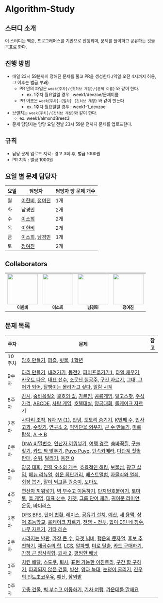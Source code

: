 # Algorithm-Study

## 스터디 소개
이 스터디는 백준, 프로그래머스를 기반으로 진행되며, 문제를 풀이하고 공유하는 것을 목표로 한다.

## 진행 방법

- 매일 23시 59분까지 정해진 문제를 풀고 PR을 생성한다.(익일 오전 4시까지 허용, 그 이후는 벌금 부과)
    - PR 안의 파일은 `week{주차}/{깃허브 계정}/{문제 이름}` 와 같이 한다.
        - ex. 1주차 월요일일 경우 : week1/devzoe/문제이름
    - PR 이름은 `week{주차}-{일차}_{깃허브 계정}` 와 같이 만든다
        - ex. 1주차 월요일일 경우 : week1-1_devzoe
- 브랜치는 `week{주차}/{깃허브 계정}`와 같이 한다.
  - ex. week1/almondBreez3
- 문제 담당자는 담당 요일 전날 23시 59분 전까지 문제를 업로드한다.

## 규칙
- 담당 문제 업로드 지각 : 경고 3회 후, 벌금 1000원
- PR 지각 : 벌금 1000원

## 요일 별 문제 담당자

| 요일 | 담당자 | 담당자 당 문제 개수 |
|------|------|-----|
| 월 | [이한비](https://github.com/AlmondBreez3), [정여진](https://github.com/yeojin0523) | 1개 |
| 화 | [남경민](https://github.com/devzoe) | 2개 |
| 수 | [이소희](https://github.com/olsohee) | 2개 |
| 목 | [이한비](https://github.com/AlmondBreez3) | 2개 |
| 금 | [이소희](https://github.com/olsohee), [남경민](https://github.com/devzoe)| 1개 |
| 토 | [정여진](https://github.com/yeojin0523) | 2개 |

## Collaborators
<table>
  <tbody>
    <tr>
      <td align="center"><a href="https://github.com/AlmondBreez3"><img src="https://github.com/AlmondBreez3.png" width="100px;" alt=""/><br /><sub><b>이한비</b></sub></a><br /></td>
      <td align="center"><a href="https://github.com/olsohee"><img src="https://github.com/olsohee.png" width="100px;" alt=""/><br /><sub><b>이소희</b></sub></a><br /></td>
      <td align="center"><a href="https://github.com/devzoe"><img src="https://github.com/devzoe.png" width="100px;" alt=""/><br /><sub><b>남경민</b></sub></a><br /></td>
      <td align="center"><a href="https://github.com/yeojin0523"><img src="https://github.com/yeojin0523.png" width="100px;" alt=""/><br /><sub><b>정여진</b></sub></a><br /></td>
    </tr>
  </tbody>
</table>

## 문제 목록
| 주차 | 문제 | 참고 |
|--------|---------|------|
|  10주차  | [암호 만들기](https://acmicpc.net/problem/1759), [퍼즐](https://www.acmicpc.net/problem/1525), [빗물](https://www.acmicpc.net/problem/14719), [1학년](https://www.acmicpc.net/problem/5557)| |
|  9주차  | [다리 만들기](https://www.acmicpc.net/problem/2146), [내려가기](https://www.acmicpc.net/problem/2096), [동전2](https://www.acmicpc.net/problem/2294), [파이프옮기기1](https://www.acmicpc.net/problem/17070), [타일 채우기](https://www.acmicpc.net/problem/2133), [카운트 다운](https://school.programmers.co.kr/learn/courses/30/lessons/131129), [대표 선수](https://www.acmicpc.net/problem/2461), [소문난 칠공주](https://www.acmicpc.net/problem/1941), [구간 자르기](https://www.acmicpc.net/problem/2283), [그대, 그머가 되어](https://www.acmicpc.net/problem/14496), [달팽이는 올라가고 싶다](https://www.acmicpc.net/problem/2869), [알람 시계](https://www.acmicpc.net/problem/2884) | |
|  8주차  | [감시](https://www.acmicpc.net/problem/15683), [숨바꼭질2](https://www.acmicpc.net/problem/12851), [괄호의 값](https://www.acmicpc.net/problem/2504), [가르침](https://www.acmicpc.net/problem/1062), [공룡게임](https://www.acmicpc.net/problem/20544), [알고스팟](https://www.acmicpc.net/problem/1261), [주식가격](https://school.programmers.co.kr/learn/courses/30/lessons/42584), [ABCDE](https://www.acmicpc.net/problem/13023), [사탕 게임](https://www.acmicpc.net/problem/3085), [호텔대실](https://school.programmers.co.kr/learn/courses/30/lessons/155651), [양궁대회](https://school.programmers.co.kr/learn/courses/30/lessons/92342), [롤케이크 자르기](https://school.programmers.co.kr/learn/courses/30/lessons/132265) | |
|  7주차  | [사다리 조작](https://www.acmicpc.net/problem/15684), [N과 M (1)](https://www.acmicpc.net/problem/15649), [안녕](https://www.acmicpc.net/problem/1535), [도토리 숨기기](https://www.acmicpc.net/problem/15732), [K번째 수](https://www.acmicpc.net/problem/1300), [인사고과](https://school.programmers.co.kr/learn/courses/30/lessons/152995), [수찾기](https://www.acmicpc.net/problem/1920), [연구소 2](https://www.acmicpc.net/problem/17141), [억억단을 외우자](https://school.programmers.co.kr/learn/courses/30/lessons/138475), [큰 수 만들기](https://school.programmers.co.kr/learn/courses/30/lessons/42883), [미로 탐색](https://www.acmicpc.net/problem/2178), [A -> B](https://www.acmicpc.net/problem/16953) | |
|  6주차  | [DNA 비밀번호](https://acmicpc.net/problem/12891), [연산자 끼워넣기](https://www.acmicpc.net/problem/14888), [여행 경로](https://school.programmers.co.kr/learn/courses/30/lessons/43164), [숨바꼭질](https://www.acmicpc.net/problem/1697), [구슬 찾기](https://www.acmicpc.net/problem/2617), [카드 짝 맞추기](https://school.programmers.co.kr/learn/courses/30/lessons/72415), [Puyo Puyo](https://www.acmicpc.net/problem/11559), [단속카메라](https://school.programmers.co.kr/learn/courses/30/lessons/42884), [다단계 칫솔 판매](https://school.programmers.co.kr/learn/courses/30/lessons/77486), [순위](https://school.programmers.co.kr/learn/courses/30/lessons/49191), [달리기](https://www.acmicpc.net/problem/16930), [동전 0](https://www.acmicpc.net/problem/11047) | |
|  5주차  | [양궁 대회](https://school.programmers.co.kr/learn/courses/30/lessons/92342), [연결 요소의 개수](https://www.acmicpc.net/problem/11724), [효율적인 해킹](https://www.acmicpc.net/problem/1325), [보물섬](https://www.acmicpc.net/problem/2589), [광고 삽입](https://school.programmers.co.kr/learn/courses/30/lessons/72414), [메뉴 리뉴얼](https://school.programmers.co.kr/learn/courses/30/lessons/72411), [쉬운 최단거리](https://www.acmicpc.net/problem/14940), [베스트앨범](https://school.programmers.co.kr/learn/courses/30/lessons/42579), [자물쇠와 열쇠](https://school.programmers.co.kr/learn/courses/30/lessons/60059), [회장 뽑기](https://www.acmicpc.net/problem/2660), [말이 되고픈 원숭이](https://www.acmicpc.net/problem/1600), [토마토](https://www.acmicpc.net/problem/7576) | |
|  4주차  | [연산자 끼워넣기](https://www.acmicpc.net/problem/1260), [벽 부수고 이동하기](https://www.acmicpc.net/problem/2206), [단지번호붙이기](https://www.acmicpc.net/problem/2667), [토마토](https://www.acmicpc.net/problem/7569), [돌 게임](https://www.acmicpc.net/problem/9655), [대표 선수](https://www.acmicpc.net/problem/2461), [카펫](https://school.programmers.co.kr/learn/courses/30/lessons/42842), [그룹 단어 체커](https://www.acmicpc.net/problem/1316), [귀여운 라이언](https://www.acmicpc.net/problem/15565), [운동](https://www.acmicpc.net/problem/1956), [바이러스](https://www.acmicpc.net/problem/2606) | |
|  3주차  | [DFS BFS](https://www.acmicpc.net/problem/1260), [단어 변환](https://school.programmers.co.kr/learn/courses/30/lessons/43163), [레이스](https://www.acmicpc.net/problem/1508), [공유기 설치](https://www.acmicpc.net/problem/2110), [예산](https://www.acmicpc.net/problem/2512), [세 용액](https://www.acmicpc.net/problem/2473), [상어 초등학교](https://www.acmicpc.net/problem/21608), [롤케이크 자르기](https://school.programmers.co.kr/learn/courses/30/lessons/132265), [전쟁 - 전투](https://www.acmicpc.net/problem/1303), [합이 0인 네 정수](https://www.acmicpc.net/problem/7453), [나무 자르기](https://www.acmicpc.net/problem/2805), [기타 레슨](https://www.acmicpc.net/problem/2343) | |
|  2주차  | [사라지는 발판](https://school.programmers.co.kr/learn/courses/30/lessons/92345), [가장 큰 수](https://school.programmers.co.kr/learn/courses/30/lessons/42746), [타겟 넘버](https://school.programmers.co.kr/learn/courses/30/lessons/43165), [행운의 문자열](https://www.acmicpc.net/problem/1342), [후보 추천하기](https://www.acmicpc.net/problem/1713), [제곱수의 합](https://www.acmicpc.net/problem/1699), [LCS](https://www.acmicpc.net/problem/9251), [알파벳](https://www.acmicpc.net/problem/1987), [미로 탈출](https://school.programmers.co.kr/learn/courses/30/lessons/159993), [카드 구매하기](https://www.acmicpc.net/problem/11052), [가장 큰 정사각형](https://www.acmicpc.net/problem/1915), [퇴사 2](https://www.acmicpc.net/problem/15486), [평범한 배낭](https://www.acmicpc.net/problem/12865) | |
|  1주차  | [치킨 배달](https://www.acmicpc.net/problem/15686), [스도쿠](https://www.acmicpc.net/problem/2580), [퇴사](https://www.acmicpc.net/problem/14501), [표현 가능한 이진트리](https://school.programmers.co.kr/learn/courses/30/lessons/150367), [구간 합 구하기](https://www.acmicpc.net/problem/11660), [파괴되지 않은 건물](https://school.programmers.co.kr/learn/courses/30/lessons/92344), [빙산](https://www.acmicpc.net/problem/2573), [양과 늑대](https://school.programmers.co.kr/learn/courses/30/lessons/92343), [눈덩이 굴리기](https://www.acmicpc.net/problem/21735), [진우의 민트초코우유](https://www.acmicpc.net/problem/20208), [예산](https://www.acmicpc.net/problem/2512), [참외밭](https://www.acmicpc.net/problem/2477) | |
|  0주차  | [고층 건물](https://www.acmicpc.net/problem/1027), [벽 부수고 이동하기](https://www.acmicpc.net/problem/2206), [기차 여행](https://www.acmicpc.net/problem/10713), [가운데를 말해요](https://www.acmicpc.net/problem/1655) | |
